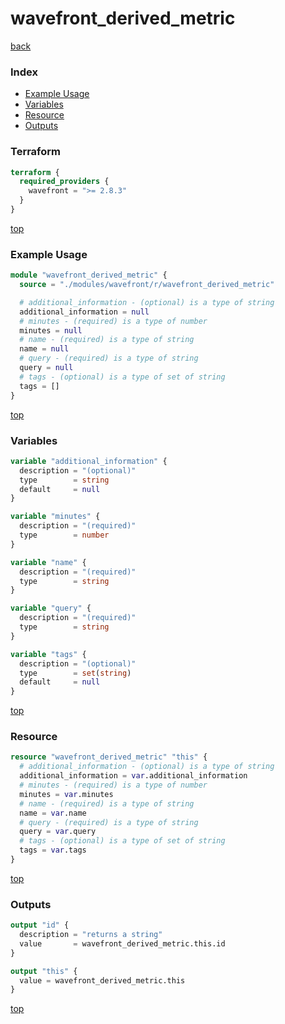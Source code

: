 # wavefront_derived_metric

[back](../wavefront.md)

### Index

- [Example Usage](#example-usage)
- [Variables](#variables)
- [Resource](#resource)
- [Outputs](#outputs)

### Terraform

```terraform
terraform {
  required_providers {
    wavefront = ">= 2.8.3"
  }
}
```

[top](#index)

### Example Usage

```terraform
module "wavefront_derived_metric" {
  source = "./modules/wavefront/r/wavefront_derived_metric"

  # additional_information - (optional) is a type of string
  additional_information = null
  # minutes - (required) is a type of number
  minutes = null
  # name - (required) is a type of string
  name = null
  # query - (required) is a type of string
  query = null
  # tags - (optional) is a type of set of string
  tags = []
}
```

[top](#index)

### Variables

```terraform
variable "additional_information" {
  description = "(optional)"
  type        = string
  default     = null
}

variable "minutes" {
  description = "(required)"
  type        = number
}

variable "name" {
  description = "(required)"
  type        = string
}

variable "query" {
  description = "(required)"
  type        = string
}

variable "tags" {
  description = "(optional)"
  type        = set(string)
  default     = null
}
```

[top](#index)

### Resource

```terraform
resource "wavefront_derived_metric" "this" {
  # additional_information - (optional) is a type of string
  additional_information = var.additional_information
  # minutes - (required) is a type of number
  minutes = var.minutes
  # name - (required) is a type of string
  name = var.name
  # query - (required) is a type of string
  query = var.query
  # tags - (optional) is a type of set of string
  tags = var.tags
}
```

[top](#index)

### Outputs

```terraform
output "id" {
  description = "returns a string"
  value       = wavefront_derived_metric.this.id
}

output "this" {
  value = wavefront_derived_metric.this
}
```

[top](#index)